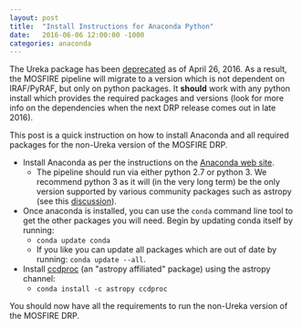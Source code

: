 ```yaml
---
layout: post
title:  "Install Instructions for Anaconda Python"
date:   2016-06-06 12:00:00 -1000
categories: anaconda
---
```


The Ureka package has been [deprecated](http://ssb.stsci.edu/ureka/) as of April 26, 2016.  As a result, the MOSFIRE pipeline will migrate to a version which is not dependent on IRAF/PyRAF, but only on python packages.  It __should__ work with any python install which provides the required packages and versions (look for more info on the dependencies when the next DRP release comes out in late 2016).

This post is a quick instruction on how to install Anaconda and all required packages for the non-Ureka version of the MOSFIRE DRP.

* Install Anaconda as per the instructions on the [Anaconda web site](https://www.continuum.io/downloads).
    * The pipeline should run via either python 2.7 or python 3.  We recommend python 3 as it will (in the very long term) be the only version supported by various community packages such as astropy (see this [discussion](https://github.com/astropy/astropy/issues/4454)).
* Once anaconda is installed, you can use the `conda` command line tool to get the other packages you will need.  Begin by updating conda itself by running:
    * `conda update conda`
    * If you like you can update all packages which are out of date by running: `conda update --all`.
* Install [ccdproc](http://ccdproc.readthedocs.io/en/latest/index.html) (an "astropy affiliated" package) using the astropy channel:
    * `conda install -c astropy ccdproc`

You should now have all the requirements to run the non-Ureka version of the MOSFIRE DRP.
